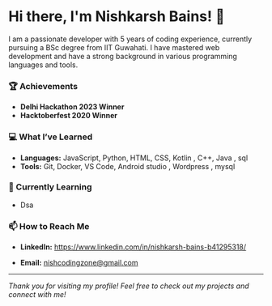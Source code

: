 # Hi there, I'm Nishkarsh Bains! 👋

I am a passionate developer with 5 years of coding experience, currently pursuing a BSc degree from IIT Guwahati. I have mastered web development and have a strong background in various programming languages and tools.

### 🏆 Achievements
- **Delhi Hackathon 2023 Winner**
- **Hacktoberfest 2020 Winner**

### 💻 What I’ve Learned
- **Languages:** JavaScript, Python, HTML, CSS, Kotlin , C++, Java , sql
- **Tools:** Git, Docker, VS Code, Android studio , Wordpress , mysql

### 🌱 Currently Learning
- Dsa

  
### 📫 How to Reach Me
- **LinkedIn:** https://www.linkedin.com/in/nishkarsh-bains-b41295318/

- **Email:** nishcodingzone@gmail.com

---

*Thank you for visiting my profile! Feel free to check out my projects and connect with me!*
